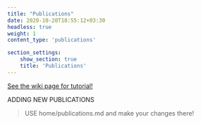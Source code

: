 ```yaml
---
title: "Publications"
date: 2020-10-20T18:55:12+03:30
headless: true
weight: 1
content_type: 'publications'

section_settings:
    show_section: true
    title: 'Publications'
---
```


[See the wiki page for tutorial!](https://github.com/hadisinaee/avicenna/wiki)

ADDING NEW PUBLICATIONS
> USE home/publications.md and make your changes there!
